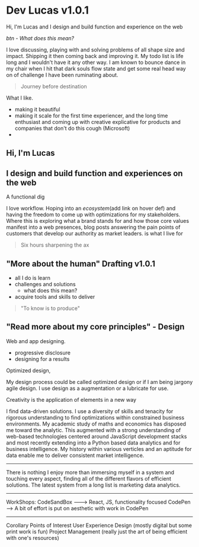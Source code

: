 # Dev Lucas v1.0.1

Hi, I'm Lucas and I design and build function and  experience on the web 

*btn - What does this mean?*

I love discussing, playing with and solving problems of all shape size and impact. Shipping it then coming back and improving it. My todo list is life long and I wouldn't have it any other way. I am known to bounce dance in my chair when I hit that dark souls flow state and get some real head way on of challenge I have been ruminating about. 

>  Journey before destination     



What I like.

- making it beautiful
- making it scale for the first time experiencer, and the long time enthusiast and coming up with creative explicative for products and companies that don't do this cough (Microsoft)
-   





## Hi, I'm Lucas

##  I design and build function and  experiences on the web 

A functional dig



I love workflow. Hoping into an  *ecosystem*(add link on hover def) and having the freedom to come up with optimizations for my stakeholders. Where this is exploring what a brand stands for and how those core values manifest into a web presences, blog posts answering the pain points of customers that develop our authority as market leaders.  is what I live for 

> Six hours sharpening the ax

## "More about the human" Drafting v1.0.1 

- all I do is learn 
- challenges and solutions 
  - what does this mean? 
- acquire tools and skills to deliver 

> "To know is to produce" 

## "Read more about my core principles" - Design 

Web and app designing. 
- progressive disclosure 
- designing for a results 

Optimized design, 

My design process could be called optimized design or if I am being jargony agile design. I use design as a augmentation or a lubricate for use. 



Creativity is the application of elements in a new way 

 I find data-driven solutions. I use a diversity of skills and tenacity for rigorous understanding to find optimizations within constrained business environments. My academic study of maths and economics has disposed me toward the analytic. This augmented with a strong understanding of web-based technologies centered around JavaScript development stacks and most recently extending into a Python based data analytics and for business intelligence.  My history within various verticles and an aptitude for data enable me to deliver consistent market intelligence.  

----

There is nothing I enjoy more than immersing myself in a system and touching every aspect, finding all of the different flavors of efficient solutions.   The latest system from a long list is marketing data analytics.    



___
WorkShops: 
CodeSandBox ---> React, JS, functionality focused
CodePen --> A bit of effort is put on aesthetic with work in CodePen
___
Corollary Points of Interest 
User Experience 
Design (mostly digital but some print work is fun) 
Project Management (really just the art of being efficient with one's resources) 